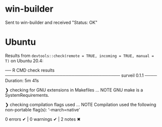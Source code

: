 
# win-builder
Sent to win-builder and received "Status: OK"


# Ubuntu 
Results from `devtools::check(remote = TRUE, incoming = TRUE, manual = T)` on Ubuntu 20.4:

── R CMD check results ────────────────────────────────────── surveil 0.1.1 ────
Duration: 5m 41s

❯ checking for GNU extensions in Makefiles ... NOTE
  GNU make is a SystemRequirements.

❯ checking compilation flags used ... NOTE
  Compilation used the following non-portable flag(s):
    ‘-march=native’

0 errors ✔ | 0 warnings ✔ | 2 notes ✖



